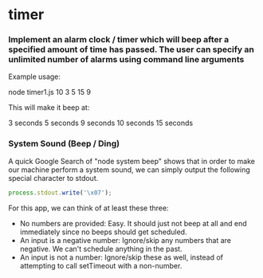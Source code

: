 # timer

### Implement an alarm clock / timer which will beep after a specified amount of time has passed. The user can specify an unlimited number of alarms using command line arguments

Example usage:

node timer1.js 10 3 5 15 9 

This will make it beep at:

3 seconds
5 seconds
9 seconds
10 seconds
15 seconds

### System Sound (Beep / Ding)

A quick Google Search of "node system beep" shows that in order to make our machine perform a system sound, we can simply output the following special character to stdout.
```javascript
process.stdout.write('\x07');
```

For this app, we can think of at least these three:

* No numbers are provided: Easy. It should just not beep at all and end immediately since no beeps should get scheduled.
* An input is a negative number: Ignore/skip any numbers that are negative. We can't schedule anything in the past.
* An input is not a number: Ignore/skip these as well, instead of attempting to call setTimeout with a non-number.
